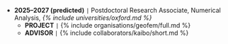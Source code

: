 - **2025–2027 (predicted)** <code>&#124;</code> Postdoctoral Research Associate, Numerical Analysis, *{% include universities/oxford.md %}*
    - **PROJECT** <code>&#124;</code> {% include organisations/geofem/full.md %}
    - **ADVISOR** <code>&#124;</code> {% include collaborators/kaibo/short.md %}